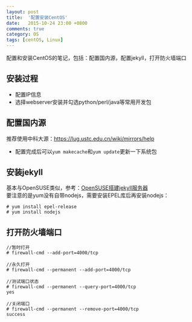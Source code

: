 ```yaml
---
layout: post
title:  '配置安装CentOS'
date:   2015-10-24 23:00 +0800
comments: true
category: OS
tags: [centOS, Linux]
---
```


配置和安装CentOS的笔记，包括：配置国内源，配置jekyll，打开防火墙端口

## 安装过程

* 配置IP信息
* 选择webserver安装并勾选python/perl/java等常用开发包

## 配置国内源

推荐使用中科大源：https://lug.ustc.edu.cn/wiki/mirrors/help

* 配置完成后可以`yum makecache`和`yum update`更新一下系统包

## 安装jekyll

基本与OpenSUSE类似，参考：[OpenSUSE搭建jekyll服务器](http://www.arthurmao.me/2015/10/establish-jekyll-on-suse/)   
要注意的是yum没有自带nodejs，需要安装EPEL库后再安装nodejs：

```
# yum install epel-release
# yum install nodejs
```

## 打开防火墙端口

```
//暂时打开
# firewall-cmd --add-port=4000/tcp

//永久打开
# firewall-cmd --permanent --add-port=4000/tcp

//测试端口状态
# firewall-cmd --permanent --query-port=4000/tcp
yes

//关闭端口
# firewall-cmd --permanent --remove-port=4000/tcp
success
```